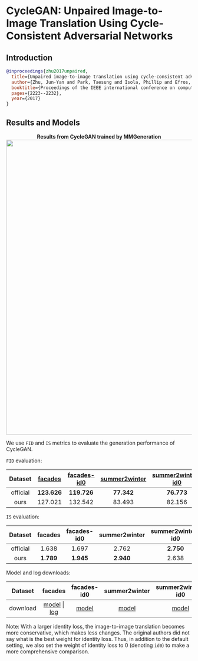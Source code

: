 # CycleGAN: Unpaired Image-to-Image Translation Using Cycle-Consistent Adversarial Networks

## Introduction

<!-- [ALGORITHM] -->

```bibtex
@inproceedings{zhu2017unpaired,
  title={Unpaired image-to-image translation using cycle-consistent adversarial networks},
  author={Zhu, Jun-Yan and Park, Taesung and Isola, Phillip and Efros, Alexei A},
  booktitle={Proceedings of the IEEE international conference on computer vision},
  pages={2223--2232},
  year={2017}
}
```

## Results and Models
<div align="center">
  <b> Results from CycleGAN trained by MMGeneration</b>
  <br/>
  <img src="https://user-images.githubusercontent.com/22982797/114303527-108ed200-9b01-11eb-978c-274392e4d8e0.PNG" width="800"/>
</div>

We use `FID` and `IS` metrics to evaluate the generation performance of CycleGAN.

`FID` evaluation:

| Dataset  | [facades](https://github.com/open-mmlab/mmgeneration/tree/master/configs/cyclegan/cyclegan_lsgan_resnet_in_1x1_80k_facades.py) | [facades-id0](https://github.com/open-mmlab/mmgeneration/tree/master/configs/cyclegan/cyclegan_lsgan_id0_resnet_in_1x1_80k_facades.py) | [summer2winter](https://github.com/open-mmlab/mmgeneration/tree/master/configs/cyclegan/cyclegan_lsgan_resnet_in_1x1_246200_summer2winter.py) | [summer2winter-id0](https://github.com/open-mmlab/mmgeneration/tree/master/configs/cyclegan/cyclegan_lsgan_id0_resnet_in_1x1_246200_summer2winter.py) | [winter2summer](https://github.com/open-mmlab/mmgeneration/tree/master/configs/cyclegan/cyclegan_lsgan_resnet_in_1x1_246200_winter2summer.py) | [winter2summer-id0](https://github.com/open-mmlab/mmgeneration/tree/master/configs/cyclegan/cyclegan_lsgan_id0_resnet_in_1x1_246200_winter2summer.py) | [horse2zebra](https://github.com/open-mmlab/mmgeneration/tree/master/configs/cyclegan/cyclegan_lsgan_resnet_in_1x1_266800_horse2zebra.py) | [horse2zebra-id0](https://github.com/open-mmlab/mmgeneration/tree/master/configs/cyclegan/cyclegan_lsgan_id0_resnet_in_1x1_266800_horse2zebra.py) | [zebra2horse](https://github.com/open-mmlab/mmgeneration/tree/master/configs/cyclegan/cyclegan_lsgan_resnet_in_1x1_266800_zebra2horse.py) | [zebra2horse-id0](https://github.com/open-mmlab/mmgeneration/tree/master/configs/cyclegan/cyclegan_lsgan_id0_resnet_in_1x1_266800_zebra2horse.py) |  average   |
| :------: | :----------------------------------------------------------------------------------------------------------------------------: | :------------------------------------------------------------------------------------------------------------------------------------: | :-------------------------------------------------------------------------------------------------------------------------------------------: | :---------------------------------------------------------------------------------------------------------------------------------------------------: | :-------------------------------------------------------------------------------------------------------------------------------------------: | :---------------------------------------------------------------------------------------------------------------------------------------------------: | :---------------------------------------------------------------------------------------------------------------------------------------: | :-----------------------------------------------------------------------------------------------------------------------------------------------: | :---------------------------------------------------------------------------------------------------------------------------------------: | :-----------------------------------------------------------------------------------------------------------------------------------------------: | :--------: |
| official |                                                          **123.626**                                                           |                                                              **119.726**                                                               |                                                                  **77.342**                                                                   |                                                                      **76.773**                                                                       |                                                                  **72.631**                                                                   |                                                                        74.239                                                                         |                                                                **62.111**                                                                 |                                                                      77.202                                                                       |                                                                **138.646**                                                                |                                                                    **137.050**                                                                    | **95.935** |
|   ours   |                                                            127.021                                                             |                                                                132.542                                                                 |                                                                    83.493                                                                     |                                                                        82.156                                                                         |                                                                    72.780                                                                     |                                                                      **73.516**                                                                       |                                                                  64.476                                                                   |                                                                    **74.728**                                                                     |                                                                  144.658                                                                  |                                                                      139.697                                                                      |   99.506   |

`IS` evaluation:

| Dataset  |  facades  | facades-id0 | summer2winter | summer2winter-id0 | winter2summer | winter2summer-id0 | horse2zebra | horse2zebra-id0 | zebra2horse | zebra2horse-id0 |  average   |
| :------: | :-------: | :---------: | :-----------: | :---------------: | :-----------: | :---------------: | :---------: | :-------------: | :---------: | :-------------: | :--------: |
| official |   1.638   |    1.697    |     2.762     |     **2.750**     |   **3.293**   |     **3.110**     |    1.375    |      1.584      |    3.186    |      3.047      |   2.444    |
|   ours   | **1.789** |  **1.945**  |   **2.940**   |       2.638       |     3.145     |       3.016       |  **1.567**  |    **1.664**    |  **3.332**  |    **3.272**    | **2.5308** |

Model and log downloads:

| Dataset  |                                                                                                                       facades                                                                                                                        |                                                                 facades-id0                                                                 |                                                                  summer2winter                                                                   |                                                                  summer2winter-id0                                                                   |                                                                  horse2zebra                                                                   |                                                                  horse2zebra-id0                                                                   |
| :------: | :--------------------------------------------------------------------------------------------------------------------------------------------------------------------------------------------------------------------------------------------------: | :-----------------------------------------------------------------------------------------------------------------------------------------: | :----------------------------------------------------------------------------------------------------------------------------------------------: | :--------------------------------------------------------------------------------------------------------------------------------------------------: | :--------------------------------------------------------------------------------------------------------------------------------------------: | :------------------------------------------------------------------------------------------------------------------------------------------------: |
| download | [model](http://download.openmmlab.com/mmgen/cyclegan/cyclegan_lsgan_resnet_in_1x1_80k_facades_20210411_181307-ca3f0bcd.pth) \| [log](http://download.openmmlab.com/mmgen/cyclegan/cyclegan_lsgan_resnet_in_1x1_80k_facades_20210317_160938.log.json) | [model](http://download.openmmlab.com/mmgen/cyclegan/cyclegan_lsgan_id0_resnet_in_1x1_80k_facades_convert-bgr_20210411_181546-50fa108a.pth) | [model](http://download.openmmlab.com/mmgen/cyclegan/cyclegan_lsgan_resnet_in_1x1_246200_summer2winter_convert-bgr_20210411_181406-b351815d.pth) | [model](http://download.openmmlab.com/mmgen/cyclegan/cyclegan_lsgan_id0_resnet_in_1x1_246200_summer2winter_convert-bgr_20210411_181614-c32219a7.pth) | [model](http://download.openmmlab.com/mmgen/cyclegan/cyclegan_lsgan_resnet_in_1x1_266800_horse2zebra_convert-bgr_20210411_181443-daca4e99.pth) | [model](http://download.openmmlab.com/mmgen/cyclegan/cyclegan_lsgan_id0_resnet_in_1x1_266800_horse2zebra_convert-bgr_20210411_181642-1d4481e6.pth) |

Note: With a larger identity loss, the image-to-image translation becomes more conservative, which makes less changes. The original authors did not say what is the best weight for identity loss. Thus, in addition to the default setting, we also set the weight of identity loss to 0 (denoting `id0`) to make a more comprehensive comparison.
